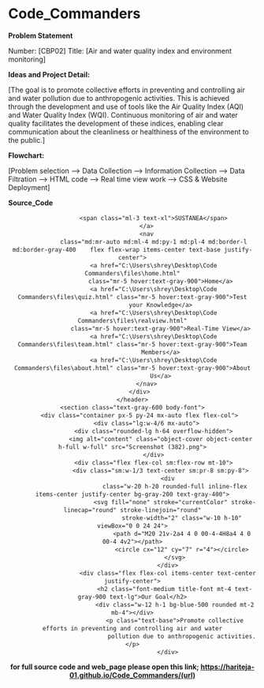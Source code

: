 # Code_Commanders

**Problem Statement**

Number: [CBP02] Title: [Air and water quality index and environment monitoring]

**Ideas and Project Detail:**

[The goal is to promote collective efforts in preventing and controlling air and water pollution due to anthropogenic activities. This is achieved through the development and use of tools like the Air Quality Index (AQI) and Water Quality Index (WQI). Continuous monitoring of air and water quality facilitates the development of these indices, enabling clear communication about the cleanliness or healthiness of the environment to the public.]

**Flowchart:**

[Problem selection --> Data Collection --> Information Collection --> Data Filtration --> HTML code --> Real time view work --> CSS & Website Deployment]

**Source_Code**

<!DOCTYPE html>
<html lang="en">

<head>
    <meta charset="UTF-8">
    <meta name="viewport" content="width=device-width, initial-scale=1.0">
    <title>SUSTANEA</title>
</head>

<body>
    <header class="text-gray-600 body-font">
        <div class="container mx-auto flex flex-wrap p-5 flex-col md:flex-row items-center">
            <a class="flex title-font font-medium items-center text-gray-900 mb-4 md:mb-0">

                <span class="ml-3 text-xl">SUSTANEA</span>
            </a>
            <nav
                class="md:mr-auto md:ml-4 md:py-1 md:pl-4 md:border-l md:border-gray-400	flex flex-wrap items-center text-base justify-center">
                <a href="C:\Users\shrey\Desktop\Code Commanders\files\home.html"
                    class="mr-5 hover:text-gray-900">Home</a>
                <a href="C:\Users\shrey\Desktop\Code Commanders\files\quiz.html" class="mr-5 hover:text-gray-900">Test
                    your Knowledge</a>
                <a href="C:\Users\shrey\Desktop\Code Commanders\files\realview.html"
                    class="mr-5 hover:text-gray-900">Real-Time View</a>
                <a href="C:\Users\shrey\Desktop\Code Commanders\files\team.html" class="mr-5 hover:text-gray-900">Team
                    Members</a>
                <a href="C:\Users\shrey\Desktop\Code Commanders\files\about.html" class="mr-5 hover:text-gray-900">About
                    Us</a>
            </nav>
        </div>
    </header>
    <section class="text-gray-600 body-font">
        <div class="container px-5 py-24 mx-auto flex flex-col">
            <div class="lg:w-4/6 mx-auto">
                <div class="rounded-lg h-64 overflow-hidden">
                    <img alt="content" class="object-cover object-center h-full w-full" src="Screenshot (382).png">
                </div>
                <div class="flex flex-col sm:flex-row mt-10">
                    <div class="sm:w-1/3 text-center sm:pr-8 sm:py-8">
                        <div
                            class="w-20 h-20 rounded-full inline-flex items-center justify-center bg-gray-200 text-gray-400">
                            <svg fill="none" stroke="currentColor" stroke-linecap="round" stroke-linejoin="round"
                                stroke-width="2" class="w-10 h-10" viewBox="0 0 24 24">
                                <path d="M20 21v-2a4 4 0 00-4-4H8a4 4 0 00-4 4v2"></path>
                                <circle cx="12" cy="7" r="4"></circle>
                            </svg>
                        </div>
                        <div class="flex flex-col items-center text-center justify-center">
                            <h2 class="font-medium title-font mt-4 text-gray-900 text-lg">Our Goal</h2>
                            <div class="w-12 h-1 bg-blue-500 rounded mt-2 mb-4"></div>
                            <p class="text-base">Promote collective efforts in preventing and controlling air and water
                                pollution due to anthropogenic activities.</p>
                        </div>
                        
**for full source code and web_page please open this link;
https://hariteja-01.github.io/Code_Commanders/(url)**

